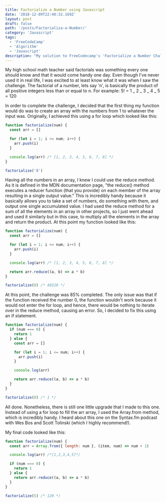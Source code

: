 ```yaml
---
title: Factorialize a Number using Javascript
date: '2018-12-09T22:40:32.169Z'
layout: post
draft: false
path: '/posts/Factorializa-a-Number/'
category: 'Javascript'
tags:
  - 'FreeCodeCamp'
  - 'Algorithm'
  - 'Javascript'
description: "My solution to FreeCodecamp's 'Factorialize a Number Challenge', on the Basic Algorithm scripting section. For this one, I used the Array.from and reduce methods"
---
```


My high school math teacher said factorials was something every one should know and that it would come handy one day. Even though I've never used it in real life, I was excited to at least know what it was when I saw the challenge. The factorial of a number, lets say 'n', is basically the product of all positive integers less than or equal to n. For example: 5! = 1 _ 2 _ 3 _ 4 _ 5 = 120

In order to complete the challenge, I decided that the first thing my function would do was to create an array with the numbers from 1 to whatever the input was. Originally, I achieved this using a for loop which looked like this:

```js
function factorialize(num) {
  const arr = []

  for (let i = 1; i <= num; i++) {
    arr.push(i)
  }

  console.log(arr) /* [1, 2, 3, 4, 5, 6, 7, 8] */
}

factorialize('8')
```

Having all the numbers in an array, I knew I could use the reduce method. As it is defined in the MDN documentation page, "the reduce() method executes a reducer function (that you provide) on each member of the array resulting in a single output value." This is incredibly handy because it basically allows you to take a set of numbers, do something with them, and output one single accumulated value. I had used the reduce method for a sum of all the elements in an array in other projects, so I just went ahead and used it similarly but in this case, to multiply all the elements in the array and return the product. At this point my function looked like this:

```js
function factorialize(num) {
  const arr = []

  for (let i = 1; i <= num; i++) {
    arr.push(i)
  }

  console.log(arr) /* [1, 2, 3, 4, 5, 6, 7, 8] */

  return arr.reduce((a, b) => a * b)
}

factorialize(8) /* 40320 */
```

At this point, the challenge was 85% completed. The only issue was that if the function received the number 0, the function wouldn't work because it would not enter the for loop, and hence, there would be nothing to iterate over in the reduce method, causing an error. So, I decided to fix this using an if statement.

```js
function factorialize(num) {
  if (num === 0) {
    return 1
  } else {
    const arr = []

    for (let i = 1; i <= num; i++) {
      arr.push(i)
    }

    console.log(arr)

    return arr.reduce((a, b) => a * b)
  }
}

factorialize(0) /* 1 */
```

All done. Nonetheless, there is still one little upgrade that I made to this one. Instead of using a for loop to fill the arr array, I used the Array.from method, which is incredibly handy. I heard about this one on the Syntax.fm podcast with Wes Bos and Scott Tolinski (which I highly recommend!).

My final code looked like this:

```js
function factorialize(num) {
  const arr = Array.from({ length: num }, (item, num) => num + 1)

  console.log(arr) /*[1,2,3,4,5]*/

  if (num === 0) {
    return 1
  } else {
    return arr.reduce((a, b) => a * b)
  }
}

factorialize(5) /* 120 */
```

